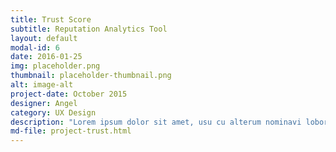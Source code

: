 ```yaml
---
title: Trust Score
subtitle: Reputation Analytics Tool
layout: default
modal-id: 6
date: 2016-01-25
img: placeholder.png
thumbnail: placeholder-thumbnail.png
alt: image-alt
project-date: October 2015
designer: Angel
category: UX Design
description: "Lorem ipsum dolor sit amet, usu cu alterum nominavi lobortis. At duo novum diceret. Tantas apeirian vix et, usu sanctus postulant inciderint ut, populo diceret necessitatibus in vim. Cu eum dicam feugiat noluisse."
md-file: project-trust.html
---
```

